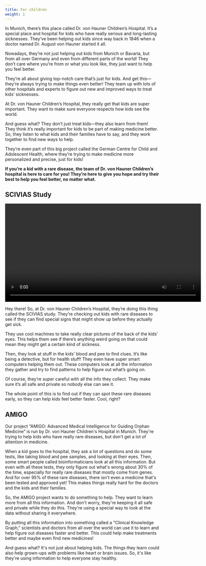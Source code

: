 ```yaml
---
title: For children
weight: 1
---
```


In Munich, there’s this place called Dr. von Hauner Children’s Hospital. It’s a special place and hospital for kids who have really serious and long-lasting sicknesses. They’ve been helping out kids since way back in 1846 when a doctor named Dr. August von Hauner started it all.

Nowadays, they’re not just helping out kids from Munich or Bavaria, but from all over Germany and even from different parts of the world! They don’t care where you’re from or what you look like, they just want to help you feel better.

They’re all about giving top-notch care that’s just for kids. And get this—they’re always trying to make things even better! They team up with lots of other hospitals and experts to figure out new and improved ways to treat kids’ sicknesses.

At Dr. von Hauner Children’s Hospital, they really get that kids are super important. They want to make sure everyone respects how kids see the world.

And guess what? They don’t just treat kids—they also learn from them! They think it’s really important for kids to be part of making medicine better. So, they listen to what kids and their families have to say, and they work together to find new ways to help.

They’re even part of this big project called the German Centre for Child and Adolescent Health, where they’re trying to make medicine more personalized and precise, just for kids!

**If you’re a kid with a rare disease, the team of Dr. von Hauner Children’s hospital is here to care for you! They’re here to give you hope and try their best to help you feel better, no matter what.**

## SCIVIAS Study

<video width="640" controls controlsList="nodownload" class="pb-4">
  <source src="https://cdn.lmu-klinikum.de/a23502af2c75a0d4/32daca43c3f7/scivias_sub_eng.mp4" type="video/mp4">
</video>

Hey there! So, at Dr. von Hauner Children’s Hospital, they’re doing this thing called the SCIVIAS study. They’re checking out kids with rare diseases to see if they can find special signs that might show up before they actually get sick.

They use cool machines to take really clear pictures of the back of the kids’ eyes. This helps them see if there’s anything weird going on that could mean they might get a certain kind of sickness.

Then, they look at stuff in the kids’ blood and pee to find clues. It’s like being a detective, but for health stuff! They even have super smart computers helping them out. These computers look at all the information they gather and try to find patterns to help figure out what’s going on.

Of course, they’re super careful with all the info they collect. They make sure it’s all safe and private so nobody else can see it.

The whole point of this is to find out if they can spot these rare diseases early, so they can help kids feel better faster. Cool, right?

## AMIGO

Our project “AMIGO: Advanced Medical Intelligence for Guiding Orphan Medicine” is run by Dr. von Hauner Children's Hospital in Munich. They're trying to help kids who have really rare diseases, but don't get a lot of attention in medicine.

When a kid goes to the hospital, they ask a lot of questions and do some tests, like taking blood and pee samples, and looking at their eyes. Then, some smart people called bioinformaticians look at all this information. But even with all these tests, they only figure out what's wrong about 30% of the time, especially for really rare diseases that mostly come from genes. And for over 95% of these rare diseases, there isn't even a medicine that's been tested and approved yet! This makes things really hard for the doctors and the kids and their families.

So, the AMIGO project wants to do something to help. They want to learn more from all this information. And don't worry, they're keeping it all safe and private while they do this. They're using a special way to look at the data without sharing it everywhere.

By putting all this information into something called a "Clinical Knowledge Graph," scientists and doctors from all over the world can use it to learn and help figure out diseases faster and better. This could help make treatments better and maybe even find new medicines!

And guess what? It's not just about helping kids. The things they learn could also help grown-ups with problems like heart or brain issues. So, it's like they're using information to help everyone stay healthy. 


